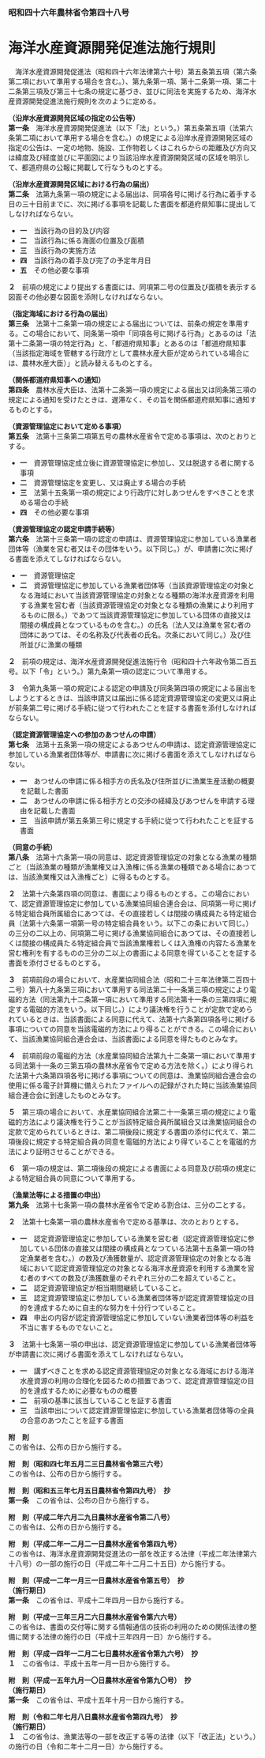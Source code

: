### 昭和四十六年農林省令第四十八号  
# 海洋水産資源開発促進法施行規則  
　海洋水産資源開発促進法（昭和四十六年法律第六十号）第五条第五項（第六条第二項において準用する場合を含む。）、第九条第一項、第十二条第一項、第二十二条第三項及び第三十七条の規定に基づき、並びに同法を実施するため、海洋水産資源開発促進法施行規則を次のように定める。  
  
**（沿岸水産資源開発区域の指定の公告等）**  
**第一条**　海洋水産資源開発促進法（以下「法」という。）第五条第五項（法第六条第二項において準用する場合を含む。）の規定による沿岸水産資源開発区域の指定の公告は、一定の地物、施設、工作物若しくはこれらからの距離及び方向又は緯度及び経度並びに平面図により当該沿岸水産資源開発区域の区域を明示して、都道府県の公報に掲載して行なうものとする。  
  
**（沿岸水産資源開発区域における行為の届出）**  
**第二条**　法第九条第一項の規定による届出は、同項各号に掲げる行為に着手する日の三十日前までに、次に掲げる事項を記載した書面を都道府県知事に提出してしなければならない。  
* **一**　当該行為の目的及び内容  
* **二**　当該行為に係る海面の位置及び面積  
* **三**　当該行為の実施方法  
* **四**　当該行為の着手及び完了の予定年月日  
* **五**　その他必要な事項  
  
**２**　前項の規定により提出する書面には、同項第二号の位置及び面積を表示する図面その他必要な図面を添附しなければならない。  
  
**（指定海域における行為の届出）**  
**第三条**　法第十二条第一項の規定による届出については、前条の規定を準用する。この場合において、同条第一項中「同項各号に掲げる行為」とあるのは「法第十二条第一項の特定行為」と、「都道府県知事」とあるのは「都道府県知事（当該指定海域を管轄する行政庁として農林水産大臣が定められている場合には、農林水産大臣）」と読み替えるものとする。  
  
**（関係都道府県知事への通知）**  
**第四条**　農林水産大臣は、法第十二条第一項の規定による届出又は同条第三項の規定による通知を受けたときは、遅滞なく、その旨を関係都道府県知事に通知するものとする。  
  
**（資源管理協定において定める事項）**  
**第五条**　法第十三条第二項第五号の農林水産省令で定める事項は、次のとおりとする。  
* **一**　資源管理協定成立後に資源管理協定に参加し、又は脱退する者に関する事項  
* **二**　資源管理協定を変更し、又は廃止する場合の手続  
* **三**　法第十五条第一項の規定により行政庁に対しあつせんをすべきことを求める場合の手続  
* **四**　その他必要な事項  
  
**（資源管理協定の認定申請手続等）**  
**第六条**　法第十三条第一項の認定の申請は、資源管理協定に参加している漁業者団体等（漁業を営む者又はその団体をいう。以下同じ。）が、申請書に次に掲げる書面を添えてしなければならない。  
* **一**　資源管理協定  
* **二**　資源管理協定に参加している漁業者団体等（当該資源管理協定の対象となる海域において当該資源管理協定の対象となる種類の海洋水産資源を利用する漁業を営む者（当該資源管理協定の対象となる種類の漁業により利用するものに限る。）であつて当該資源管理協定に参加している団体の直接又は間接の構成員となつているものを含む。）の氏名（法人又は漁業を営む者の団体にあつては、その名称及び代表者の氏名。次条において同じ。）及び住所並びに漁業の種類  
  
**２**　前項の規定は、海洋水産資源開発促進法施行令（昭和四十六年政令第二百五号。以下「令」という。）第九条第一項の認定について準用する。  
  
**３**　令第九条第一項の規定による認定の申請及び同条第四項の規定による届出をしようとするときは、当該申請又は届出に係る認定資源管理協定の変更又は廃止が前条第二号に掲げる手続に従つて行われたことを証する書面を添付しなければならない。  
  
**（認定資源管理協定への参加のあつせんの申請）**  
**第七条**　法第十五条第一項の規定によるあつせんの申請は、認定資源管理協定に参加している漁業者団体等が、申請書に次に掲げる書面を添えてしなければならない。  
* **一**　あつせんの申請に係る相手方の氏名及び住所並びに漁業生産活動の概要を記載した書面  
* **二**　あつせんの申請に係る相手方との交渉の経緯及びあつせんを申請する理由を記載した書面  
* **三**　当該申請が第五条第三号に規定する手続に従つて行われたことを証する書面  
  
**（同意の手続）**  
**第八条**　法第十六条第一項の同意は、認定資源管理協定の対象となる漁業の種類ごと（当該漁業の種類が漁業権又は入漁権に係る漁業の種類である場合にあつては、当該漁業権又は入漁権ごと）に得るものとする。  
  
**２**　法第十六条第四項の同意は、書面により得るものとする。この場合において、認定資源管理協定に参加している漁業協同組合連合会は、同項第一号に掲げる特定組合員所属組合にあつては、その直接若しくは間接の構成員たる特定組合員（法第十六条第一項第一号の特定組合員をいう。以下この条において同じ。）の三分の二以上の、同項第二号に掲げる漁業協同組合にあつては、その直接若しくは間接の構成員たる特定組合員で当該漁業権若しくは入漁権の内容たる漁業を営む権利を有するものの三分の二以上の書面による同意を得ていることを証する書面を添付させるものとする。  
  
**３**　前項前段の場合において、水産業協同組合法（昭和二十三年法律第二百四十二号）第八十九条第三項において準用する同法第二十一条第三項の規定により電磁的方法（同法第九十二条第一項において準用する同法第十一条の三第四項に規定する電磁的方法をいう。以下同じ。）により議決権を行うことが定款で定められているときは、当該書面による同意に代えて、法第十六条第四項各号に掲げる事項についての同意を当該電磁的方法により得ることができる。この場合において、当該漁業協同組合連合会は、当該書面による同意を得たものとみなす。  
  
**４**　前項前段の電磁的方法（水産業協同組合法第九十二条第一項において準用する同法第十一条の三第五項の農林水産省令で定める方法を除く。）により得られた法第十六条第四項各号に掲げる事項についての同意は、漁業協同組合連合会の使用に係る電子計算機に備えられたファイルへの記録がされた時に当該漁業協同組合連合会に到達したものとみなす。  
  
**５**　第三項の場合において、水産業協同組合法第二十一条第三項の規定により電磁的方法により議決権を行うことが当該特定組合員所属組合又は漁業協同組合の定款で定められているときは、第二項後段に規定する書面の添付に代えて、第二項後段に規定する特定組合員の同意を電磁的方法により得ていることを電磁的方法により証明させることができる。  
  
**６**　第一項の規定は、第二項後段の規定による書面による同意及び前項の規定による特定組合員の同意について準用する。  
  
**（漁業法等による措置の申出）**  
**第九条**　法第十七条第一項の農林水産省令で定める割合は、三分の二とする。  
  
**２**　法第十七条第一項の農林水産省令で定める基準は、次のとおりとする。  
* **一**　認定資源管理協定に参加している漁業を営む者（認定資源管理協定に参加している団体の直接又は間接の構成員となつている法第十五条第一項の特定漁業者を含む。）の数及び漁獲数量が、認定資源管理協定の対象となる海域において認定資源管理協定の対象となる海洋水産資源を利用する漁業を営む者のすべての数及び漁獲数量のそれぞれ三分の二を超えていること。  
* **二**　認定資源管理協定が相当期間継続していること。  
* **三**　認定資源管理協定に参加している漁業者団体等が認定資源管理協定の目的を達成するために自主的な努力を十分行つていること。  
* **四**　申出の内容が認定資源管理協定に参加していない漁業者団体等の利益を不当に害するものでないこと。  
  
**３**　法第十七条第一項の申出は、認定資源管理協定に参加している漁業者団体等が申請書に次に掲げる書面を添えてしなければならない。  
* **一**　講ずべきことを求める認定資源管理協定の対象となる海域における海洋水産資源の利用の合理化を図るための措置であつて、認定資源管理協定の目的を達成するために必要なものの概要  
* **二**　前項の基準に該当していることを証する書面  
* **三**　当該申出について認定資源管理協定に参加している漁業者団体等の全員の合意のあつたことを証する書面  
  
**附　則**  
この省令は、公布の日から施行する。  
  
**附　則（昭和四七年五月二三日農林省令第三六号）**  
この省令は、公布の日から施行する。  
  
**附　則（昭和五三年七月五日農林省令第四九号）　抄**  
**第一条**　この省令は、公布の日から施行する。  
  
**附　則（平成二年六月二九日農林水産省令第二八号）**  
この省令は、公布の日から施行する。  
  
**附　則（平成二年一二月二一日農林水産省令第四九号）**  
この省令は、海洋水産資源開発促進法の一部を改正する法律（平成二年法律第六十八号）の一部の施行の日（平成二年十二月二十五日）から施行する。  
  
**附　則（平成一二年一月三一日農林水産省令第五号）　抄**  
**（施行期日）**  
**第一条**　この省令は、平成十二年四月一日から施行する。  
  
**附　則（平成一三年三月二六日農林水産省令第六六号）**  
この省令は、書面の交付等に関する情報通信の技術の利用のための関係法律の整備に関する法律の施行の日（平成十三年四月一日）から施行する。  
  
**附　則（平成一四年一二月二七日農林水産省令第九六号）　抄**  
**１**　この省令は、平成十五年一月一日から施行する。  
  
**附　則（平成一五年九月一〇日農林水産省令第九〇号）　抄**  
**（施行期日）**  
**第一条**　この省令は、平成十五年十月一日から施行する。  
  
**附　則（令和二年七月八日農林水産省令第四九号）　抄**  
**（施行期日）**  
**１**　この省令は、漁業法等の一部を改正する等の法律（以下「改正法」という。）の施行の日（令和二年十二月一日）から施行する。  
  
